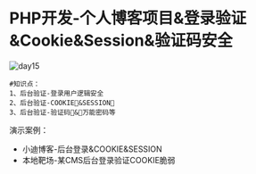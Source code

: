# PHP开发-个人博客项目&登录验证&Cookie&Session&验证码安全

![day15](/Users/yangluchao/Documents/GitHub/security/image/day15.png)

```
#知识点：
1、后台验证-登录用户逻辑安全
2、后台验证-COOKIE&SESSION
3、后台验证-验证码&万能密码等
```

演示案例：

-   小迪博客-后台登录&COOKIE&SESSION
-   本地靶场-某CMS后台登录验证COOKIE脆弱
